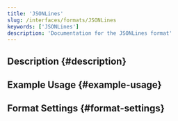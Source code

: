 ```yaml
---
title: 'JSONLines'
slug: /interfaces/formats/JSONLines
keywords: ['JSONLines']
description: 'Documentation for the JSONLines format'
---
```


## Description {#description}

## Example Usage {#example-usage}

## Format Settings {#format-settings}